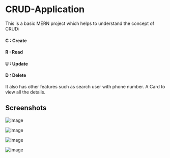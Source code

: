 # CRUD-Application
This is a basic MERN project which helps to understand the concept of CRUD:

 #### C : Create
 #### R : Read
 #### U : Update
 #### D : Delete
 
 It also has other features such as search user with phone number. A Card to view all the details.
 
 ## Screenshots
 
 
![image](https://user-images.githubusercontent.com/78409912/171564568-a9606462-3fd1-41f4-83b7-74fbcd3ee301.png)

![image](https://user-images.githubusercontent.com/78409912/171564713-92166ce4-2e3a-4448-a7cd-f418b7cc501d.png)

![image](https://user-images.githubusercontent.com/78409912/171565063-5e632621-d429-4c18-9bf4-15a8852a8961.png)

 ![image](https://user-images.githubusercontent.com/78409912/171564412-cdd4a8eb-65ce-481b-9666-8908f87a5d29.png)
